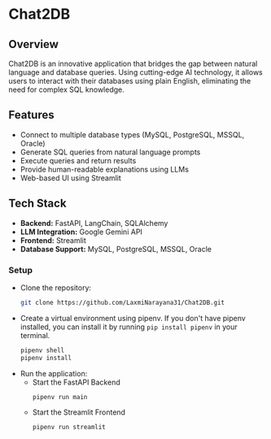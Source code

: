 # Chat2DB

## Overview

Chat2DB is an innovative application that bridges the gap between natural language and database queries. Using cutting-edge AI technology, it allows users to interact with their databases using plain English, eliminating the need for complex SQL knowledge.

## Features

- Connect to multiple database types (MySQL, PostgreSQL, MSSQL, Oracle)
- Generate SQL queries from natural language prompts
- Execute queries and return results
- Provide human-readable explanations using LLMs
- Web-based UI using Streamlit

## Tech Stack

- **Backend:** FastAPI, LangChain, SQLAlchemy
- **LLM Integration:** Google Gemini API
- **Frontend:** Streamlit
- **Database Support:** MySQL, PostgreSQL, MSSQL, Oracle

### Setup

- Clone the repository:
  ```bash
  git clone https://github.com/LaxmiNarayana31/Chat2DB.git
  ```
- Create a virtual environment using pipenv. If you don't have pipenv installed, you can install it by running `pip install pipenv` in your terminal.
  ```bash
  pipenv shell
  pipenv install
  ```
- Run the application:
  - Start the FastAPI Backend
    ```
    pipenv run main
    ```
  - Start the Streamlit Frontend
    ```
    pipenv run streamlit
    ```
